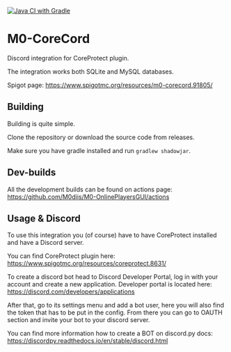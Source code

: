 [![Java CI with Gradle](https://github.com/M0diis/M0-CoreCord/actions/workflows/gradle.yml/badge.svg)](https://github.com/M0diis/M0-CoreCord/actions/workflows/gradle.yml)

# M0-CoreCord
Discord integration for CoreProtect plugin.

The integration works both SQLite and MySQL databases.

Spigot page:
https://www.spigotmc.org/resources/m0-corecord.91805/

## Building
Building is quite simple.

Clone the repository or download the source code from releases.

Make sure you have gradle installed and run `gradlew shadowjar`.

## Dev-builds

All the development builds can be found on actions page:
https://github.com/M0diis/M0-OnlinePlayersGUI/actions

## Usage & Discord

To use this integration you (of course) have to have CoreProtect installed and have a Discord server.

You can find CoreProtect plugin here:
https://www.spigotmc.org/resources/coreprotect.8631/

To create a discord bot head to Discord Developer Portal, log in with your account and create a new application.
Developer portal is located here:
https://discord.com/developers/applications

After that, go to its settings menu and add a bot user, here you will also find the token that has to be put in the config.
From there you can go to OAUTH section and invite your bot to your discord server.

You can find more information how to create a BOT on discord.py docs:
https://discordpy.readthedocs.io/en/stable/discord.html



